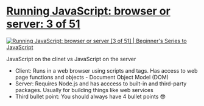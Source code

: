 # [Running JavaScript: browser or server: 3 of 51](https://www.youtube.com/watch?v=tGOxIKstXiA&list=PLlrxD0HtieHhW0NCG7M536uHGOtJ95Ut2&index=3)

[![Running JavaScript: browser or server [3 of 51] | Beginner's Series to JavaScript](http://img.youtube.com/vi/tGOxIKstXiA/0.jpg)](http://www.youtube.com/watch?v=tGOxIKstXiA "Running JavaScript: browser or server [3 of 51] | Beginner's Series to JavaScript")

JavaScript on the clinet vs JavaScript on the server
* Client: Runs in a web browser using scripts and tags. Has access to web page functions and objects - Document Object Model (DOM)
* Server: Requires Node.js and has acccess to built-in and third-party packages. Usually for building things like web services
* Third bullet point: You should always have 4 bullet points 😎